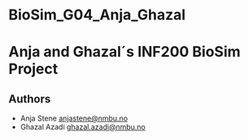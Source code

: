 # BioSim_G04_Anja_Ghazal
# Anja and Ghazal´s INF200 BioSim Project

## Authors

- Anja Stene <anjastene@nmbu.no>
- Ghazal Azadi <ghazal.azadi@nmbu.no>